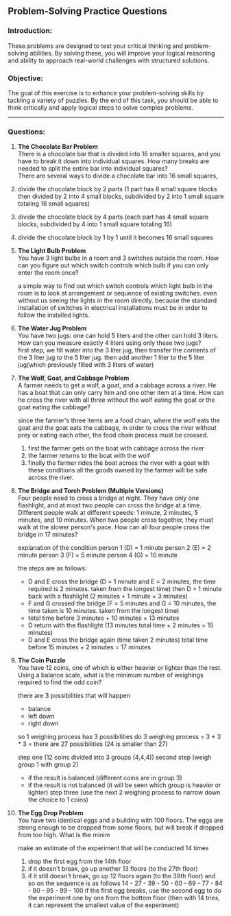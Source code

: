 ## **Problem-Solving Practice Questions**

### **Introduction:**  
These problems are designed to test your critical thinking and problem-solving abilities. By solving these, you will improve your logical reasoning and ability to approach real-world challenges with structured solutions.

### **Objective:**  
The goal of this exercise is to enhance your problem-solving skills by tackling a variety of puzzles. By the end of this task, you should be able to think critically and apply logical steps to solve complex problems.

---

### **Questions:**

1. **The Chocolate Bar Problem**  
   There is a chocolate bar that is divided into 16 smaller squares, and you have to break it down into individual squares. How many breaks are needed to split the entire bar into individual squares?  
There are several ways to divide a chocolate bar into 16 small squares,
1. divide the chocolate block by 2 parts (1 part has 8 small square blocks then divided by 2 into 4 small blocks, subdivided by 2 into 1 small square totaling 16 small squares)
2. divide the chocolate block by 4 parts (each part has 4 small square blocks, subdivided by 4 into 1 small square totaling 16)
3. divide the chocolate block by 1 by 1 until it becomes 16 small squares

2. **The Light Bulb Problem**  
   You have 3 light bulbs in a room and 3 switches outside the room. How can you figure out which switch controls which bulb if you can only enter the room once?  

   a simple way to find out which switch controls which light bulb in the room is to look at arrangement or sequence of existing switches. even without us seeing the lights in the room directly. because the standard installation of switches in electrical installations must be in order to follow the installed lights.
3. **The Water Jug Problem**  
   You have two jugs: one can hold 5 liters and the other can hold 3 liters. How can you measure exactly 4 liters using only these two jugs?  
 first step, we fill water into the 3 liter jug, then transfer the contents of the 3 liter jug to the 5 liter jug. then add another 1 liter to the 5 liter jug(which previously filled with 3 liters of water)
4. **The Wolf, Goat, and Cabbage Problem**  
   A farmer needs to get a wolf, a goat, and a cabbage across a river. He has a boat that can only carry him and one other item at a time. How can he cross the river with all three without the wolf eating the goat or the goat eating the cabbage?  
   
   since the farmer's three items are a food chain, where the wolf eats the goat and the goat eats the cabbage, in order to cross the river without prey or eating each other, the food chain process must be crossed.
   1. first the farmer gets on the boat with cabbage across the river
   2. the farmer returns to the boat with the wolf
   3. finally the farmer rides the boat across the river with a goat
   with these conditions all the goods owned by the farmer will be safe across the river.

5. **The Bridge and Torch Problem (Multiple Versions)**  
   Four people need to cross a bridge at night. They have only one flashlight, and at most two people can cross the bridge at a time. Different people walk at different speeds: 1 minute, 2 minutes, 5 minutes, and 10 minutes. When two people cross together, they must walk at the slower person's pace. How can all four people cross the bridge in 17 minutes?  
   
   explanation of the condition
   person 1 (D) = 1 minute
   person 2 (E) = 2 minute
   person 3 (F) = 5 minute
   person 4 (G) = 10 minute

   the steps are as follows:
   - D and E cross the bridge (D = 1 minute and E = 2 minutes, the time required is 2 minutes. taken from the longest time) then D = 1 minute back with a flashlight (2 minutes + 1 minute = 3 minutes)
   - F and G crossed the bridge (F = 5 minutes and G = 10 minutes, the time taken is 10 minutes. taken from the longest time)
   - total time before 3 minutes + 10 minutes = 13 minutes
   - D return with the flashlight (13 minutes total time + 2 minutes = 15 minutes)
   - D and E cross the bridge again (time taken 2 minutes) total time before 15 minutes + 2 minutes = 17 minutes
6. **The Coin Puzzle**  
   You have 12 coins, one of which is either heavier or lighter than the rest. Using a balance scale, what is the minimum number of weighings required to find the odd coin?  
   
   there are 3 possibilities that will happen
   - balance
   - left down
   - right down

   so 1 weighing process has 3 possibilities
   do 3 weighing process  = 3 * 3 * 3 = there are 27 possibilities
   (24 is smaller than 27)


   step one (12 coins divided into 3 groups (4,4,4))
   second step (weigh group 1 with group 2)
    - if the result is balanced (different coins are in group 3)
    - if the result is not balanced (it will be seen which group is heavier or lighter)
   step three (use the next 2 weighing process to narrow down the choice to 1 coins)
7. **The Egg Drop Problem**  
   You have two identical eggs and a building with 100 floors. The eggs are strong enough to be dropped from some floors, but will break if dropped from too high. What is the minim
   
   make an estimate of the experiment that will be conducted 14 times

   1. drop the first egg from the 14th floor
   2. if it doesn't break, go up another 13 floors (to the 27th floor)
   3. if it still doesn't break, go up 12 floors again (to the 39th floor) and so on
   the sequence is as follows 14 - 27 - 39 - 50 - 60 - 69 - 77 - 84 - 90 - 95 - 99 - 100
   if the first egg breaks, use the second egg to do the experiment one by one from the bottom floor (then with 14 tries, it can represent the smallest value of the experiment)